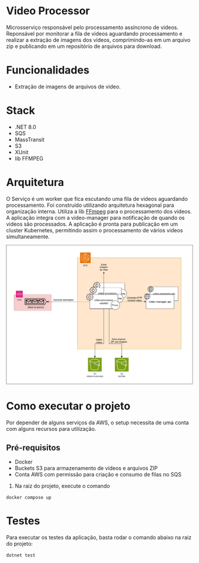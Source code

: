 # Video Processor

Microsserviço responsável pelo processamento assíncrono de videos. Reponsável por monitorar a fila de videos aguardando processamento e realizar a extração de imagens dos vídeos, comprimindo-as em um arquivo zip e publicando em um repositório de arquivos para download.

# Funcionalidades
- Extração de imagens de arquivos de video.

# Stack
- .NET 8.0
- SQS
- MassTransit
- S3
- XUnit
- lib FFMPEG

# Arquitetura 
O Serviço é um worker que fica escutando uma fila de videos aguardando processamento. Foi construído utilizando arquitetura hexagonal para organização interna. Utiliza a lib [FFmpeg](https://www.ffmpeg.org/) para o processamento dos videos.
A aplicação integra com a video-manager para notificação de quando os videos são processados. A aplicação é pronta para publicação em um cluster Kubernetes, permitindo assim o processamento de vários videos simultaneamente.

![Arquitetura](docs/imgs/video-processor-arch.jpg)

# Como executar o projeto
Por depender de alguns serviços da AWS, o setup necessita de uma conta com alguns recursos para utilização.

## Pré-requisitos
- Docker
- Buckets S3 para armazenamento de vídeos e arquivos ZIP
- Conta AWS com permissão para criação e consumo de filas no SQS

1. Na raiz do projeto, execute o comando
```
docker compose up
```

# Testes
Para executar os testes da aplicação, basta rodar o comando abaixo na raiz do projeto:
```
dotnet test
```
